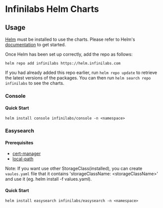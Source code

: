 # **Infinilabs Helm Charts**

## Usage

[Helm](https://helm.sh) must be installed to use the charts. Please refer to
Helm's [documentation](https://helm.sh/docs) to get started.

Once Helm has been set up correctly, add the repo as follows:

    helm repo add infinilabs https://helm.infinilabs.com

If you had already added this repo earlier, run `helm repo update` to retrieve
the latest versions of the packages. You can then run `helm search repo
infinilabs` to see the charts.

### Console

#### Quick Start

    helm install console infinilabs/console -n <namespace>


### Easysearch

#### Prerequisites

+ [cert-manager](https://cert-manager.io/docs/installation/)
+ [local-path](https://github.com/rancher/local-path-provisioner)

Note: If you want use other StorageClass(installed), you can create `vaules.yaml` file that it contains 'storageClassName: \<storageClassName\>' and use it (eg. helm install -f values.yaml).

#### Quick Start

    helm install easysearch infinilabs/easysearch -n <namespace>

